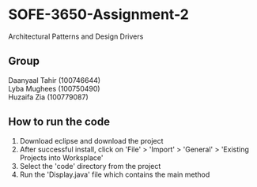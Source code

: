 # SOFE-3650-Assignment-2
Architectural Patterns and Design Drivers 

## Group 
Daanyaal Tahir (100746644) </br>
Lyba Mughees (100750490) </br>
Huzaifa Zia (100779087) </br>

## How to run the code
1. Download eclipse and download the project
2. After successful install, click on 'File' > 'Import' > 'General' > 'Existing Projects into Worksplace'
3. Select the 'code' directory from the project
4. Run the 'Display.java' file which contains the main method
